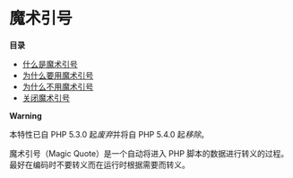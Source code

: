 魔术引号
========

**目录**

-   [什么是魔术引号](/security/magicquotes/what.html)
-   [为什么要用魔术引号](/security/magicquotes/why.html)
-   [为什么不用魔术引号](/security/magicquotes/whynot.html)
-   [关闭魔术引号](/security/magicquotes/disabling.html)

**Warning**

本特性已自 PHP 5.3.0 起*废弃*并将自 PHP 5.4.0 起*移除*。

魔术引号（Magic Quote）是一个自动将进入 PHP
脚本的数据进行转义的过程。最好在编码时不要转义而在运行时根据需要而转义。
